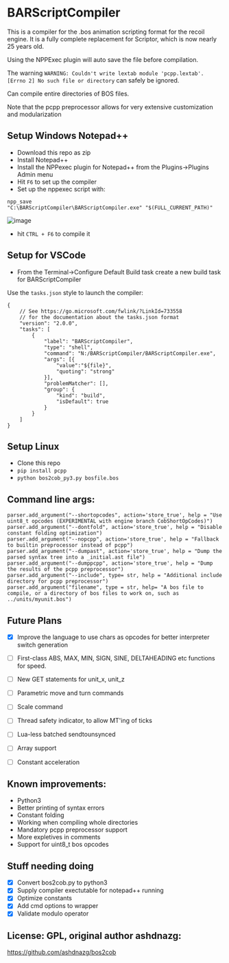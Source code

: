 # BARScriptCompiler

This is a compiler for the .bos animation scripting format for the recoil engine. 
It is a fully complete replacement for Scriptor, which is now nearly 25 years old. 

Using the NPPExec plugin will auto save the file before compilation. 

The warning `WARNING: Couldn't write lextab module 'pcpp.lextab'. [Errno 2] No such file or directory` can safely be ignored.

Can compile entire directories of BOS files. 

Note that the pcpp preprocessor allows for very extensive customization and modularization


## Setup Windows Notepad++
- Download this repo as zip
- Install Notepad++
- Install the NPPexec plugin for Notepad++ from the Plugins->Plugins Admin menu
- Hit `F6` to set up the compiler
- Set up the nppexec script with:

```
npp_save
"C:\BARScriptCompiler\BARScriptCompiler.exe" "$(FULL_CURRENT_PATH)"
```

![image](https://github.com/beyond-all-reason/BARScriptCompiler/assets/109391/cebc1d2e-0405-4106-9879-fb6efee55a5a)


- hit `CTRL + F6` to compile it

## Setup for VSCode

- From the Terminal->Configure Default Build task create a new build task for BARScriptCompiler

Use the `tasks.json` style to launch the compiler:
```
{
    // See https://go.microsoft.com/fwlink/?LinkId=733558
    // for the documentation about the tasks.json format
    "version": "2.0.0",
    "tasks": [
        {
            "label": "BARScriptCompiler",
            "type": "shell",
            "command": "N:/BARScriptCompiler/BARScriptCompiler.exe",
            "args": [{
                "value":"${file}",
                "quoting": "strong"
            }],
            "problemMatcher": [],
            "group": {
                "kind": "build",
                "isDefault": true
            }
        }
    ]
}
```


## Setup Linux

- Clone this repo
- `pip install pcpp`
- `python bos2cob_py3.py bosfile.bos`


## Command line args:
```
parser.add_argument("--shortopcodes", action='store_true', help = "Use uint8_t opcodes (EXPERIMENTAL with engine branch CobShortOpCodes)")
parser.add_argument("--dontfold", action='store_true', help = "Disable constant folding optimization")
parser.add_argument("--nopcpp", action='store_true', help = "Fallback to builtin preprocessor instead of pcpp")
parser.add_argument("--dumpast", action='store_true', help = "Dump the parsed syntax tree into a _initial.ast file")
parser.add_argument("--dumppcpp", action='store_true', help = "Dump the results of the pcpp preprocessor")
parser.add_argument("--include", type= str, help = "Additional include directory for pcpp preprocessor")
parser.add_argument("filename", type = str, help= "A bos file to compile, or a directory of bos files to work on, such as ../units/myunit.bos")
```

## Future Plans

- [X] Improve the language to use chars as opcodes for better interpreter switch generation
- [ ] First-class ABS, MAX, MIN, SIGN, SINE, DELTAHEADING etc functions for speed.
- [ ] New GET statements for unit_x, unit_z
- [ ] Parametric move and turn commands
- [ ] Scale command
- [ ] Thread safety indicator, to allow MT'ing of ticks
- [ ] Lua-less batched sendtounsynced
- [ ] Array support
- [ ] Constant acceleration


## Known improvements:

- Python3
- Better printing of syntax errors
- Constant folding
- Working when compiling whole directories
- Mandatory pcpp preprocessor support
- More expletives in comments
- Support for uint8_t bos opcodes


## Stuff needing doing

- [X] Convert bos2cob.py to python3
- [X] Supply compiler exectutable for notepad++ running
- [X] Optimize constants
- [X] Add cmd options to wrapper
- [X] Validate modulo operator

## License: GPL, original author ashdnazg:

https://github.com/ashdnazg/bos2cob

